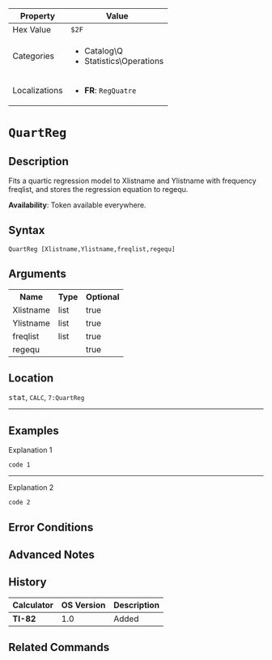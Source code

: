 | Property      | Value |
|---------------|-------|
| Hex Value     | `$2F`|
| Categories    | <ul><li>Catalog\Q</li><li>Statistics\Operations</li></ul> |
| Localizations | <ul><li><b>FR</b>: `RegQuatre `</li></ul> |

# `QuartReg `

## Description
Fits a quartic regression model to Xlistname and Ylistname with frequency freqlist, and stores the regression equation to regequ.


<b>Availability</b>: Token available everywhere.

## Syntax
`QuartReg [Xlistname,Ylistname,freqlist,regequ]`

## Arguments
<table>
<tr><th>Name</th><th>Type</th><th>Optional</th></tr>

<tr><td>Xlistname</td><td>list</td><td>true</td></tr>

<tr><td>Ylistname</td><td>list</td><td>true</td></tr>

<tr><td>freqlist</td><td>list</td><td>true</td></tr>

<tr><td>regequ</td><td></td><td>true</td></tr>

</table>

## Location
<kbd>stat</kbd>, `CALC`, `7:QuartReg`
<hr>

## Examples

Explanation 1
```ti-basic
code 1
```
---
Explanation 2
```ti-basic
code 2
```

## Error Conditions


## Advanced Notes


## History
| Calculator | OS Version | Description |
|------------|------------|-------------|
| <b>TI-82</b> | 1.0 | Added

## Related Commands

    